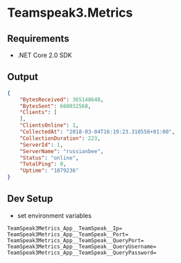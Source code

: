 # Teamspeak3.Metrics

## Requirements

* .NET Core 2.0 SDK

## Output

```json
{
    "BytesReceived": 365148648,
    "BytesSent": 660032568,
    "Clients": [
    ],
    "ClientsOnline": 1,
    "CollectedAt": "2018-03-04T16:19:23.310556+01:00",
    "CollectionDuration": 223,
    "ServerId": 1,
    "ServerName": "russianbee",
    "Status": "online",
    "TotalPing": 0,
    "Uptime": "1879236"
}
```


## Dev Setup

* set environment variables

```
TeamSpeak3Metrics_App__TeamSpeak__Ip=
TeamSpeak3Metrics_App__TeamSpeak__Port=
TeamSpeak3Metrics_App__TeamSpeak__QueryPort=
TeamSpeak3Metrics_App__TeamSpeak__QueryUsername=
TeamSpeak3Metrics_App__TeamSpeak__QueryPassword=
```